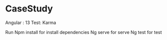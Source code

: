 # CaseStudy

Angular : 13
Test: Karma

Run Npm install for install dependencies
Ng serve  for serve
Ng test for test
